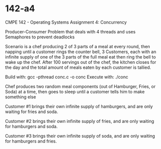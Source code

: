 # 142-a4
CMPE 142 - Operating Systems Assignment 4: Concurrency

Producer-Consumer Problem that deals with 4 threads and uses
Semaphores to prevent deadlocks

Scenario is a chef producing 2 of 3 parts of a meal at every round,
then napping until a customer rings the counter bell,
3 Customers, each with an infinite supply of one of the 3 parts of
the full meal eat then ring the bell to wake up the chef.
After 100 servings out of the chef, the kitchen closes for the day
and the total amount of meals eaten by each customer is tallied.

Build with: gcc -pthread conc.c -o conc
Execute with: ./conc

Chef produces two random meal components (out of Hamburger, Fries, or Soda) at a time, then goes to sleep until a customer
tells him to make something else

Customer #1 brings their own infinite supply of hamburgers, and are only waiting for fries and soda.

Customer #2 brings their own infinite supply of fries, and are only waiting for hamburgers and soda.

Customer #3 brings their own infinite supply of soda, and are only waiting for hamburgers and fries.
